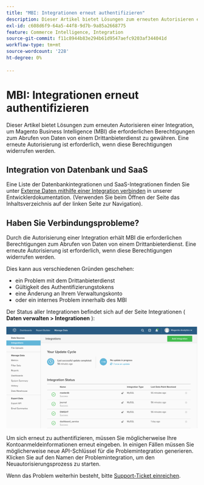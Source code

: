 ```yaml
---
title: "MBI: Integrationen erneut authentifizieren"
description: Dieser Artikel bietet Lösungen zum erneuten Autorisieren einer Integration, um Magento Business Intelligence (MBI) die erforderlichen Berechtigungen zum Abrufen von Daten von einem Drittanbieterdienst zu gewähren. Eine erneute Autorisierung ist erforderlich, wenn diese Berechtigungen widerrufen werden.
exl-id: c608d6f9-64a5-44f8-9d7b-9a85a2668775
feature: Commerce Intelligence, Integration
source-git-commit: f11c8944b83e294b61d9547aefc9203af344041d
workflow-type: tm+mt
source-wordcount: '228'
ht-degree: 0%

---
```


# MBI: Integrationen erneut authentifizieren

Dieser Artikel bietet Lösungen zum erneuten Autorisieren einer Integration, um Magento Business Intelligence (MBI) die erforderlichen Berechtigungen zum Abrufen von Daten von einem Drittanbieterdienst zu gewähren. Eine erneute Autorisierung ist erforderlich, wenn diese Berechtigungen widerrufen werden.

## Integration von Datenbank und SaaS

Eine Liste der Datenbankintegrationen und SaaS-Integrationen finden Sie unter [Externe Daten mithilfe einer Integration verbinden](https://docs.magento.com/mbi/data-analyst/importing-data/integrations/integrations.html) in unserer Entwicklerdokumentation. (Verwenden Sie beim Öffnen der Seite das Inhaltsverzeichnis auf der linken Seite zur Navigation).

## Haben Sie Verbindungsprobleme?

Durch die Autorisierung einer Integration erhält MBI die erforderlichen Berechtigungen zum Abrufen von Daten von einem Drittanbieterdienst. Eine erneute Autorisierung ist erforderlich, wenn diese Berechtigungen widerrufen werden.

Dies kann aus verschiedenen Gründen geschehen:

* ein Problem mit dem Drittanbieterdienst
* Gültigkeit des Authentifizierungstokens
* eine Änderung an Ihrem Verwaltungskonto
* oder ein internes Problem innerhalb des MBI

Der Status aller Integrationen befindet sich auf der Seite Integrationen ( **Daten verwalten > Integrationen** ):

![Integrations_page.png](assets/Integrations_page.png)

Um sich erneut zu authentifizieren, müssen Sie möglicherweise Ihre Kontoanmeldeinformationen erneut eingeben. In einigen Fällen müssen Sie möglicherweise neue API-Schlüssel für die Problemintegration generieren. Klicken Sie auf den Namen der Problemintegration, um den Neuautorisierungsprozess zu starten.

Wenn das Problem weiterhin besteht, bitte [Support-Ticket einreichen](/help/help-center-guide/help-center/magento-help-center-user-guide.md#submit-ticket).
